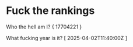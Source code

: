 # Fuck the rankings

Who the hell am I?
{ 17704221 }

What fucking year is it?
[ 2025-04-02T11:40:00Z ]
